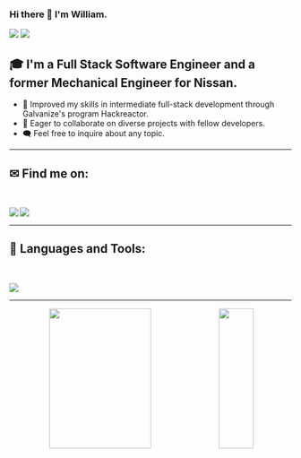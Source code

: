 ### Hi there 👋 I'm William.
<div>
<img src="https://visitor-badge.laobi.icu/badge?page_id=wtucker29.wtucker29"/> <span><img src="https://img.shields.io/github/followers/wtucker29?label=Followers&logo=Github"/></span>
</div>

## 🎓 I'm a Full Stack Software Engineer and a former Mechanical Engineer for Nissan.

- 🌿 Improved my skills in intermediate full-stack development through Galvanize's program Hackreactor.
- 🤝 Eager to collaborate on diverse projects with fellow developers.
- 🗨️ Feel free to inquire about any topic.

---

## ✉ Find me on:
<br />
<p align="left">
 <a href="https://www.linkedin.com/in/william-h-tucker-iv/" target="_blank" rel="noopener noreferrer"> 
  <img src='https://img.shields.io/badge/LinkedIn-0077B5?style=for-the-badge&logo=linkedin&logoColor=white' align='left' />
 </a>
 <a href="mailto:william.tucker29@gmail.com"> 
  <img src='https://img.shields.io/badge/Gmail-D14836?style=for-the-badge&logo=gmail&logoColor=white' align='left' />
 </a>
</p>
<br />

---

## 🧰 Languages and Tools:
<br />
<p align="left">
  <a href="https://skillicons.dev">
    <img src="https://skillicons.dev/icons?i=js,html,css,jquery,react,express,babel,jest,vscode,bash,git,github,aws,mongodb,mysql,nodejs,postgres,postman,replit,supabase,webpack,figma,nginx,npm,redis,vite" />
  </a>
</p>

---

<p align='center'>
  <img src='https://github-readme-stats.vercel.app/api?username=wtucker29&theme=nord&show_icons=true' height='250px' width='60%'/>
  <img src='https://github-readme-stats.vercel.app/api/top-langs/?username=wtucker29&size_weight=0.5&count_weight=0.5&theme=nord'  height='250px' width='35%' />
</p>

<!--
**wtucker29/wtucker29** is a ✨ _special_ ✨ repository because its `README.md` (this file) appears on your GitHub profile.

Here are some ideas to get you started:

- 🔭 I’m currently working on ...
- 🌱 I’m currently learning ...
- 👯 I’m looking to collaborate on ...
- 🤔 I’m looking for help with ...
- 💬 Ask me about ...
- 📫 How to reach me: ...
- 😄 Pronouns: ...
- ⚡ Fun fact: ...
-->
